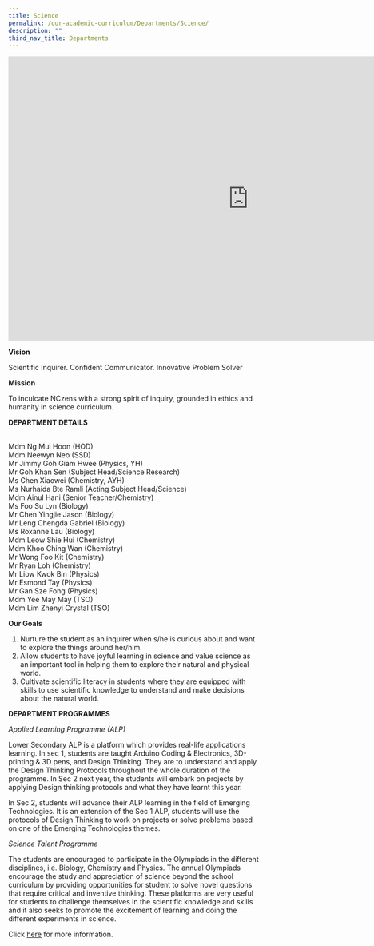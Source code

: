 ```yaml
---
title: Science
permalink: /our-academic-curriculum/Departments/Science/
description: ""
third_nav_title: Departments
---
```

<iframe allowfullscreen="true" height="569" width="960" frameborder="0" src="https://docs.google.com/presentation/d/e/2PACX-1vTXAu2Brkohm-yVvCkymHIlaDimB13pfjoJrefii7syBWAJXftkAz1ivUpeLe0lX-SXAiqNJ8lRN8y4/embed?start=false&amp;loop=false&amp;delayms=3000"></iframe>

**Vision**

Scientific Inquirer. Confident Communicator. Innovative Problem Solver
  

**Mission**

To inculcate NCzens with a strong spirit of inquiry, grounded in ethics and humanity in science curriculum.

**DEPARTMENT DETAILS**

<br>Mdm Ng Mui Hoon (HOD)
<br>Mdm Neewyn Neo (SSD)
<br>Mr Jimmy Goh Giam Hwee (Physics, YH)
<br>Mr Goh Khan Sen (Subject Head/Science Research)
<br>Ms Chen Xiaowei (Chemistry, AYH)
<br>Ms Nurhaida Bte Ramli (Acting Subject Head/Science)
<br>Mdm Ainul Hani (Senior Teacher/Chemistry)
<br>Ms Foo Su Lyn (Biology)
<br>Mr Chen Yingjie Jason (Biology)
<br>Mr Leng Chengda Gabriel (Biology)
<br>Ms Roxanne Lau (Biology)
<br>Mdm Leow Shie Hui (Chemistry)
<br>Mdm Khoo Ching Wan (Chemistry)
<br>Mr Wong Foo Kit (Chemistry)
<br>Mr Ryan Loh (Chemistry)
<br>Mr Liow Kwok Bin (Physics)
<br>Mr Esmond Tay (Physics)
<br>Mr Gan Sze Fong (Physics)
<br>Mdm Yee May May (TSO)
<br>Mdm Lim Zhenyi Crystal (TSO)


**Our Goals**

1.  Nurture the student as an inquirer when s/he is curious about and want to explore the things around her/him.
2.  Allow students to have joyful learning in science and value science as an important tool in helping them to explore their natural and physical world.
3.  Cultivate scientific literacy in students where they are equipped with skills to use scientific knowledge to understand and make decisions about the natural world.

**DEPARTMENT PROGRAMMES**

_Applied Learning Programme (ALP)_

Lower Secondary ALP is a platform which provides real-life applications learning. In sec 1, students are taught Arduino Coding & Electronics, 3D-printing & 3D pens, and Design Thinking. They are to understand and apply the Design Thinking Protocols throughout the whole duration of the programme. In Sec 2 next year, the students will embark on projects by applying Design thinking protocols and what they have learnt this year.

In Sec 2, students will advance their ALP learning in the field of Emerging Technologies. It is an extension of the Sec 1 ALP, students will use the protocols of Design Thinking to work on projects or solve problems based on one of the Emerging Technologies themes.

_Science Talent Programme_

The students are encouraged to participate in the Olympiads in the different disciplines, i.e. Biology, Chemistry and Physics. The annual Olympiads encourage the study and appreciation of science beyond the school curriculum by providing opportunities for student to solve novel questions that require critical and inventive thinking. These platforms are very useful for students to challenge themselves in the scientific knowledge and skills and it also seeks to promote the excitement of learning and doing the different experiments in science.

  

Click [here](/our-talent-development/Department-Talent-Programmes/Science-Talent-Programme) for more information.